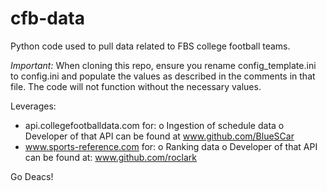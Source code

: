 # cfb-data

Python code used to pull data related to FBS college football teams. 

*Important:*  When cloning this repo, ensure you rename 
config_template.ini to config.ini and populate the values as 
described in the comments in that file.  The code will not function 
without the necessary values.

Leverages:
- api.collegefootballdata.com for:
    o Ingestion of schedule data
    o Developer of that API can be found at www.github.com/BlueSCar
- www.sports-reference.com for:
    o Ranking data
    o Developer of that API can be found at: www.github.com/roclark

Go Deacs!
